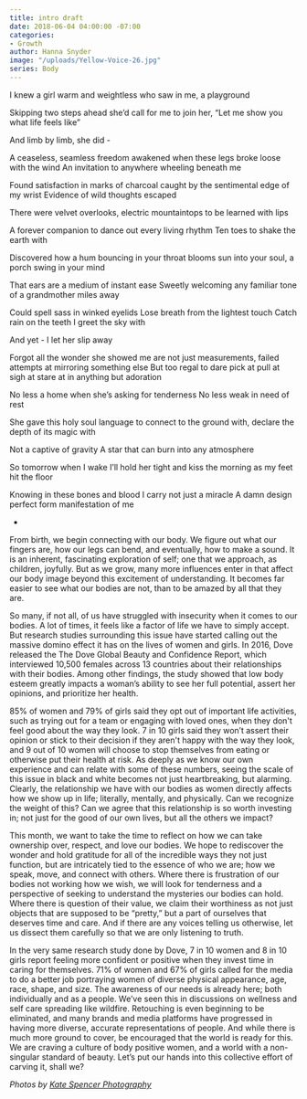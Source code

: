 ```yaml
---
title: intro draft
date: 2018-06-04 04:00:00 -07:00
categories:
- Growth
author: Hanna Snyder
image: "/uploads/Yellow-Voice-26.jpg"
series: Body
---
```


I knew a girl 
warm and weightless
who saw in me, a playground 

Skipping two steps ahead
she’d call for me to join her,
“Let me show you what life feels like”

And limb by limb, she did -

A ceaseless, seamless freedom awakened
when these legs broke loose with the wind
An invitation to anywhere wheeling beneath me

Found satisfaction in marks of charcoal
caught by the sentimental edge of my wrist
Evidence of wild thoughts escaped

There were velvet overlooks, 
electric mountaintops
to be learned with lips

A forever companion
to dance out every living rhythm 
Ten toes to shake the earth with

Discovered how a hum bouncing in your throat
blooms sun into your soul,
a porch swing in your mind

That ears are a medium of instant ease 
Sweetly welcoming any familiar tone
of a grandmother miles away

Could spell sass in winked eyelids
Lose breath from the lightest touch
Catch rain on the teeth I greet the sky with

And yet - I let her slip away 

Forgot all the wonder she showed me
are not just measurements,
failed attempts at mirroring something else
But too regal to dare pick at
pull at sigh at stare at
in anything but adoration

No less a home when
she’s asking for tenderness
No less weak in need of rest

She gave this holy soul
language to connect to the ground with,
declare the depth of its magic with

Not a captive of gravity
A star that can burn
into any atmosphere

So tomorrow when I wake
I’ll hold her tight and kiss the morning
as my feet hit the floor

Knowing in these bones and blood
I carry not just a miracle
A damn design 
perfect form 
manifestation of me

-

From birth, we begin connecting with our body. We figure out what our fingers are, how our legs can bend, and eventually, how to make a sound. It is an inherent, fascinating exploration of self; one that we approach, as children, joyfully. But as we grow, many more influences enter in that affect our body image beyond this excitement of understanding. It becomes far easier to see what our bodies are not, than to be amazed by all that they are.

So many, if not all, of us have struggled with insecurity when it comes to our bodies. A lot of times, it feels like a factor of life we have to simply accept. But research studies surrounding this issue have started calling out the massive domino effect it has on the lives of women and girls. In 2016, Dove released the The Dove Global Beauty and Confidence Report, which interviewed 10,500 females across 13 countries about their relationships with their bodies. Among other findings, the study showed that low body esteem greatly impacts a woman’s ability to see her full potential, assert her opinions, and prioritize her health.

85% of women and 79% of girls said they opt out of important life activities, such as trying out for a team or engaging with loved ones, when they don't feel good about the way they look. 7 in 10 girls said they won’t assert their opinion or stick to their decision if they aren't happy with the way they look, and 9 out of 10 women will choose to stop themselves from eating or otherwise put their health at risk. As deeply as we know our own experience and can relate with some of these numbers, seeing the scale of this issue in black and white becomes not just heartbreaking, but alarming. Clearly, the relationship we have with our bodies as women directly affects how we show up in life; literally, mentally, and physically. Can we recognize the weight of this? Can we agree that this relationship is so worth investing in; not just for the good of our own lives, but all the others we impact?

This month, we want to take the time to reflect on how we can take ownership over, respect, and love our bodies. We hope to rediscover the wonder and hold gratitude for all of the incredible ways they not just function, but are intricately tied to the essence of who we are; how we speak, move, and connect with others. Where there is frustration of our bodies not working how we wish, we will look for tenderness and a perspective of seeking to understand the mysteries our bodies can hold. Where there is question of their value, we claim their worthiness as not just objects that are supposed to be “pretty,” but a part of ourselves that deserves time and care. And if there are any voices telling us otherwise, let us dissect them carefully so that we are only listening to truth.
 
In the very same research study done by Dove, 7 in 10 women and 8 in 10 girls report feeling more confident or positive when they invest time in caring for themselves. 71% of women and 67% of girls called for the media to do a better job portraying women of diverse physical appearance, age, race, shape, and size. The awareness of our needs is already here; both individually and as a people. We’ve seen this in discussions on wellness and self care spreading like wildfire. Retouching is even beginning to be eliminated, and many brands and media platforms have progressed in having more diverse, accurate representations of people. And while there is much more ground to cover, be encouraged that the world is ready for this. We are craving a culture of body positive women, and a world with a non-singular standard of beauty. Let’s put our hands into this collective effort of carving it, shall we?

_Photos by [Kate Spencer Photography](http://katespencerphoto.com/)_